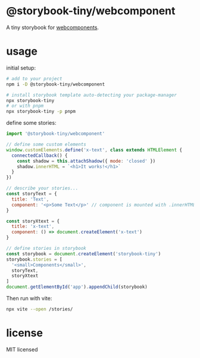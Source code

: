 # @storybook-tiny/webcomponent

A tiny storybook for [webcomponents][].

# usage

initial setup:

```sh
# add to your project
npm i -D @storybook-tiny/webcomponent

# install storybook template auto-detecting your package-manager
npx storybook-tiny
# or with pnpm
npx storybook-tiny -p pnpm
```

define some stories:

```js
import '@storybook-tiny/webcomponent'

// define some custom elements
window.customElements.define('x-text', class extends HTMLElement {
  connectedCallback() {
    const shadow = this.attachShadow({ mode: 'closed' })
    shadow.innerHTML = `<h1>It works!</h1>`
  }
})

// describe your stories...
const storyText = {
  title: 'Text',
  component: '<p>Some Text</p>' // component is mounted with .innerHTML
}

const storyXtext = {
  title: 'x-text',
  component: () => document.createElement('x-text')
}

// define stories in storybook
const storybook = document.createElement('storybook-tiny')
storybook.stories = [
  '<small>Components</small>',
  storyText,
  storyXtext
]
document.getElementById('app').appendChild(storybook)
```

Then run with vite:

```sh
npx vite --open /stories/
```

# license

MIT licensed

[webcomponents]: https://developer.mozilla.org/en-US/docs/Web/API/Web_components
